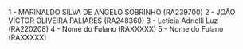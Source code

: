 1 - MARINALDO SILVA DE ANGELO SOBRINHO  (RA239700)
2 - JOÃO VÍCTOR OLIVEIRA PALIARES  (RA248360)
3 - Letícia Adrielli Luz  (RA220208)
4 - Nome do Fulano  (RAXXXXX)
5 - Nome do Fulano  (RAXXXXX)